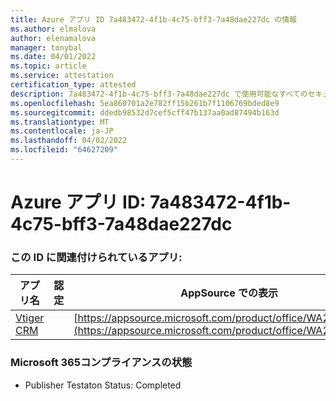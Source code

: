 ```yaml
---
title: Azure アプリ ID 7a483472-4f1b-4c75-bff3-7a48dae227dc の情報
ms.author: elmalova
author: elenamalova
manager: tonybal
ms.date: 04/01/2022
ms.topic: article
ms.service: attestation
certification_type: attested
description: 7a483472-4f1b-4c75-bff3-7a48dae227dc で使用可能なすべてのセキュリティおよびコンプライアンス情報。
ms.openlocfilehash: 5ea860701a2e782ff15b261b7f1106769bded8e9
ms.sourcegitcommit: ddedb98532d7cef5cff47b137aa0ad87494b163d
ms.translationtype: MT
ms.contentlocale: ja-JP
ms.lasthandoff: 04/02/2022
ms.locfileid: "64627209"
---
```

# <a name="azure-app-id-7a483472-4f1b-4c75-bff3-7a48dae227dc"></a>Azure アプリ ID: 7a483472-4f1b-4c75-bff3-7a48dae227dc


### <a name="apps-associated-with-this-id"></a>この ID に関連付けられているアプリ:
| **アプリ名** | **認定** | **AppSource での表示** |
|--------------|---------------|-----------------------|
| [Vtiger CRM](../forward/WA200003089.md) |  | [https://appsource.microsoft.com/product/office/WA200003089](https://appsource.microsoft.com/product/office/WA200003089) |

### <a name="microsoft-365-app-compliance-status"></a>Microsoft 365コンプライアンスの状態
- Publisher Testaton Status: Completed
